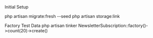 Initial Setup

php artisan migrate:fresh --seed
php artisan storage:link


Factory Test Data
php artisan tinker
NewsletterSubscription::factory()->count(20)->create()
